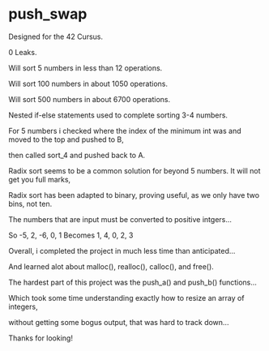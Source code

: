# push_swap

Designed for the 42 Cursus.

0 Leaks.

Will sort 5 numbers in less than 12 operations.

Will sort 100 numbers in about 1050 operations.

Will sort 500 numbers in about 6700 operations.


Nested if-else statements used to complete sorting 3-4 numbers.

For 5 numbers i checked where the index of the minimum int was and moved to the top and pushed to B,

then called sort_4 and pushed back to A.

Radix sort seems to be a common solution for beyond 5 numbers. It will not get you full marks,

Radix sort has been adapted to binary, proving useful, as we only have two bins, not ten.

The numbers that are input must be converted to positive intgers...

So  -5, 2, -6, 0, 1  Becomes 1, 4, 0, 2, 3 


Overall, i completed the project in much less time than anticipated...

And learned alot about malloc(), realloc(), calloc(), and free().

The hardest part of this project was the push_a() and push_b() functions...

Which took some time understanding exactly how to resize an array of integers,

without getting some bogus output, that was hard to track down...

Thanks for looking!
